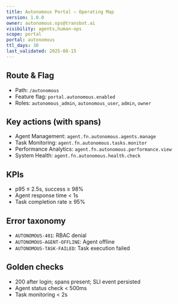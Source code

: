 ```yaml
---
title: Autonomous Portal — Operating Map
version: 1.0.0
owner: autonomous.ops@transbot.ai
visibility: agents,human-ops
scope: portal
portal: autonomous
ttl_days: 30
last_validated: 2025-08-15
---
```


## Route & Flag

- Path: `/autonomous`
- Feature flag: `portal.autonomous.enabled`
- Roles: `autonomous_admin`, `autonomous_user`, `admin`, `owner`

## Key actions (with spans)

- Agent Management: `agent.fn.autonomous.agents.manage`
- Task Monitoring: `agent.fn.autonomous.tasks.monitor`
- Performance Analytics: `agent.fn.autonomous.performance.view`
- System Health: `agent.fn.autonomous.health.check`

## KPIs

- p95 ≤ 2.5s, success ≥ 98%
- Agent response time < 1s
- Task completion rate ≥ 95%

## Error taxonomy

- `AUTONOMOUS-401`: RBAC denial
- `AUTONOMOUS-AGENT-OFFLINE`: Agent offline
- `AUTONOMOUS-TASK-FAILED`: Task execution failed

## Golden checks

- 200 after login; spans present; SLI event persisted
- Agent status check < 500ms
- Task monitoring < 2s
